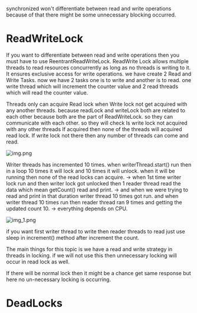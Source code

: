 synchronized won't differentiate between read and write operations because of that there might be some unnecessary blocking occurred.

ReadWriteLock
================

If you want to differentiate between read and write operations then you must have to use ReentrantReadWriteLock.
ReadWrite Lock allows multiple threads to read resources concurrently as long as no threads is writing to it. 
It ensures exclusive access for write operations. we have create 2 Read and Write Tasks.
now we have 2 tasks one is to write and another is to read.
one write thread which will increment the counter value and 2 read threads which will read the counter value.

Threads only can acquire Read lock when Write lock not get acquired with any another threads. because readLock and writeLock
both are related to each other because both are the part of ReadWriteLock. so they can communicate with each other.
so they will check Is write lock not acquired with any other threads If acquired then none of the threads will acquired read lock.
If write lock not there then any number of threads can come and read.

![img.png](img.png)

Writer threads has incremented 10 times. when writerThread.start() run then in a loop 10 times it will lock and 10 times it will
unlock. when it will be running then none of the read locks can acquire.
-> when 1st time writer lock run and then writer lock got unlocked then 1 reader thread read the data which mean getCount() read and print. 
-> and when we were trying to read and print in that duration writer thread 10 times got run. and when writer thread 10 times run 
   then reader thread ran 9 times and getting the updated count 10.
-> everything depends on CPU. 

![img_1.png](img_1.png)

if you want first writer thread to write then reader threads to read just use sleep in increment() method after increment the count.

The main things for this topic is we have a read and write strategy in threads in locking. if we will not use this
then unnecessary locking will occur in read lock as well. 

If there will be normal lock then it might be a chance get same response but here no un-necessary locking is occurring.







DeadLocks
============